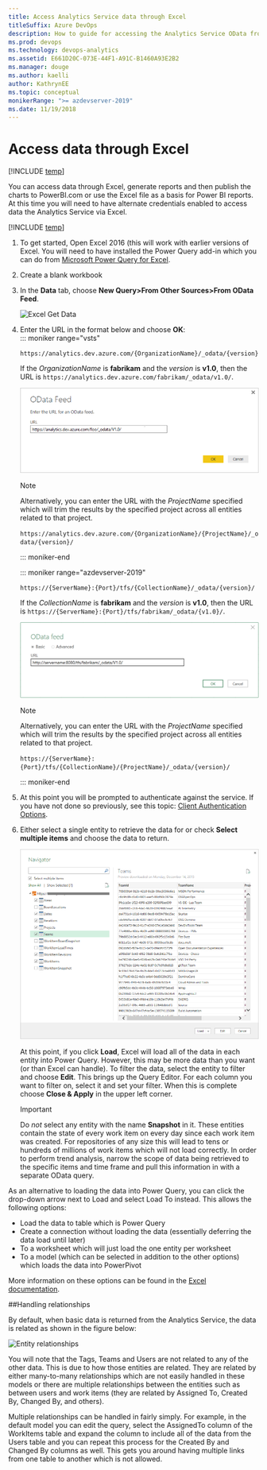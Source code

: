 ```yaml
---
title: Access Analytics Service data through Excel
titleSuffix: Azure DevOps    
description: How to guide for accessing the Analytics Service OData from Excel for Azure DevOps 
ms.prod: devops
ms.technology: devops-analytics
ms.assetid: E661D20C-073E-44F1-A91C-B1460A93E2B2 
ms.manager: douge
ms.author: kaelli
author: KathrynEE
ms.topic: conceptual
monikerRange: ">= azdevserver-2019" 
ms.date: 11/19/2018
---
```



# Access data through Excel 

[!INCLUDE [temp](../../_shared/version-azure-devops.md)]

You can access data through Excel, generate reports and then publish the charts to PowerBI.com or use the Excel file
as a basis for Power BI reports. At this time you will need to have alternate credentials enabled to access data
the Analytics Service via Excel.

[!INCLUDE [temp](../_shared/analytics-preview.md)]

1. To get started, Open Excel 2016 (this will work with earlier versions of Excel. You will need to have installed
the Power Query add-in which you can do from [Microsoft Power Query for Excel](https://www.microsoft.com/download/details.aspx?id=39379&CorrelationId=3f2bb5d7-8db9-4e8f-ad58-bfa2789c877c). 

2. Create a blank workbook

3. In the **Data** tab, choose **New Query>From Other Sources>From OData Feed**.

	![Excel Get Data ](_img/excel1.png) 


4. Enter the URL in the format below and choose **OK**:  
	::: moniker range="vsts"

	```
	https://analytics.dev.azure.com/{OrganizationName}/_odata/{version}/
	```  

	If the *OrganizationName* is **fabrikam** and the *version* is **v1.0**, then the URL is `https://analytics.dev.azure.com/fabrikam/_odata/v1.0/`.

	![Select OData Feed ](../powerbi/_img/pbi3.png)  

	>[!NOTE]  
	>Alternatively, you can enter the URL with the *ProjectName* specified which will trim the results by the specified project across all entities related to that project. 
	>
	>`https://analytics.dev.azure.com/{OrganizationName}/{ProjectName}/_odata/{version}/` 
	
	::: moniker-end

	::: moniker range="azdevserver-2019"

	```
	https://{ServerName}:{Port}/tfs/{CollectionName}/_odata/{version}/
	```  

	If the *CollectionName* is **fabrikam** and the *version* is **v1.0**, then the URL is 
	`https://{ServerName}:{Port}/tfs/fabrikam/_odata/{v1.0}/`.

	![Select OData Feed ](../powerbi/_img/pbi3-onprem.png)  

	>[!NOTE]  
	>Alternatively, you can enter the URL with the *ProjectName* specified which will trim the results by the specified project across all entities related to that project. 
	>
	>`https://{ServerName}:{Port}/tfs/{CollectionName}/{ProjectName}/_odata/{version}/` 
	
	::: moniker-end

5. At this point you will be prompted to authenticate against the service. If you have not done so previously, see this topic: [Client Authentication Options](client-authentication-options.md).

6. Either select a single entity to retrieve the data for or check **Select multiple items** and choose the data to return.

    ![Excel Navigator](_img/excel2.png)

	At this point, if you click **Load**, Excel will load all of the data in each entity into Power Query. However, this may be more data than you want (or than Excel can handle). 
    To filter the data, select the entity to filter and choose **Edit**. This brings up the Query Editor. For each column you want to filter on, select it and set your filter. When this is complete choose **Close & Apply** in the upper left corner.

	> [!IMPORTANT]  
    > Do *not* select any entity with the name **Snapshot** in it. These entities contain the state of every work item
    on every day since each work item was created. For repositories of any size this will lead to tens or hundreds of millions of work items which will
    not load correctly. In order to perform trend analysis, narrow the scope of data being retrieved to the specific items and time frame and pull this information in with a separate OData query. 

As an alternative to loading the data into Power Query, you can click the drop-down arrow next to Load and select Load To instead.
This allows the following options:

* Load the data to table which is Power Query
* Create a connection without loading the data (essentially deferring the data load until later)
* To a worksheet which will just load the one entity per worksheet
* To a model (which can be selected in addition to the other options) which loads the data into PowerPivot

More information on these options can be found in the [Excel documentation](https://support.office.com/article/Add-a-query-to-an-Excel-worksheet-Power-Query-ca69e0f0-3db1-4493-900c-6279bef08df4?ui=en-US&rs=en-US&ad=US#querytoworksheet).

##Handling relationships
 
By default, when basic data is returned from the Analytics Service, the data is related as shown in the figure below:

![Entity relationships](../powerbi/_img/pbi-relationships.png)  

You will note that the Tags, Teams and Users are not related to any of the other data. This is due to how those entities
are related. They are related by either many-to-many relationships which are not easily handled in these models or 
there are multiple relationships between the entities such as between users and work items (they are related by Assigned To,
Created By, Changed By, and others).

Multiple relationships can be handled in fairly simply. For example, in the default model you can edit the query, select the
AssignedTo column of the WorkItems table and expand the column to include all of the data from the Users table and you can repeat
this process for the Created By and Changed By columns as well. This gets you around having multiple links from one table to another
which is not allowed.
